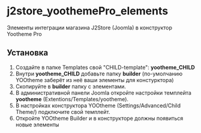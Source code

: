 # j2store_yoothemePro_elements
Элементы интеграции магазина J2Store (Joomla) в конструктор Yootheme Pro
## Установка
1. Создайте в папке Templates свой "CHILD-template": **yootheme_CHILD**
0. Внутри **yootheme_CHILD** добавьте папку **builder** (по-умолчанию YOOtheme заберёт из неё ваши элементы для констурктора)
0. Скопируйте в **builder** папку с элементами.
0. В административной панели Joomla откройте настройки темплейта **yootheme** (Extentions/Templates/yootheme).
0. В настройках конструктора YOOtheme (Settings/Advanced/Child Theme/) подключите свой темплейт.
0. Откройте YOOtheme Builder и в конструкторе должны появиться новые элементы
